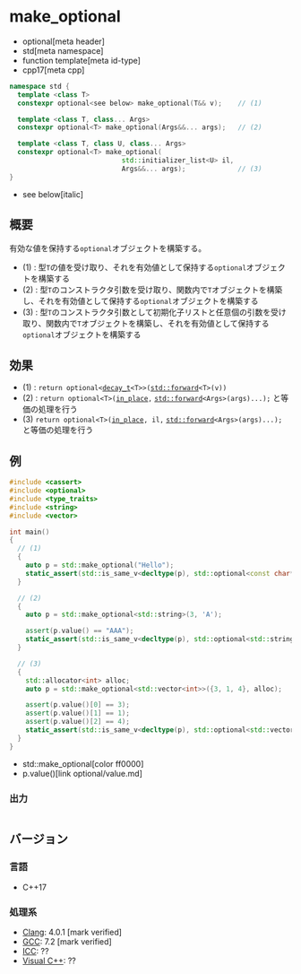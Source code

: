 # make_optional
* optional[meta header]
* std[meta namespace]
* function template[meta id-type]
* cpp17[meta cpp]

```cpp
namespace std {
  template <class T>
  constexpr optional<see below> make_optional(T&& v);    // (1)

  template <class T, class... Args>
  constexpr optional<T> make_optional(Args&&... args);   // (2)

  template <class T, class U, class... Args>
  constexpr optional<T> make_optional(
                            std::initializer_list<U> il,
                            Args&&... args);             // (3)
}
```
* see below[italic]

## 概要
有効な値を保持する`optional`オブジェクトを構築する。

- (1) : 型`T`の値を受け取り、それを有効値として保持する`optional`オブジェクトを構築する
- (2) : 型`T`のコンストラクタ引数を受け取り、関数内で`T`オブジェクトを構築し、それを有効値として保持する`optional`オブジェクトを構築する
- (3) : 型`T`のコンストラクタ引数として初期化子リストと任意個の引数を受け取り、関数内で`T`オブジェクトを構築し、それを有効値として保持する`optional`オブジェクトを構築する


## 効果
- (1) : `return optional<`[`decay_t`](/reference/type_traits/decay.md)`<T>>(`[`std::forward`](/reference/utility/forward.md)`<T>(v))`
- (2) : `return optional<T>(`[`in_place`](/reference/utility/in_place_t.md)`,` [`std::forward`](/reference/utility/forward.md)`<Args>(args)...);` と等価の処理を行う
- (3) `return optional<T>(`[`in_place`](/reference/utility/in_place_t.md)`, il,` [`std::forward`](/reference/utility/forward.md)`<Args>(args)...);` と等価の処理を行う


## 例
```cpp example
#include <cassert>
#include <optional>
#include <type_traits>
#include <string>
#include <vector>

int main()
{
  // (1)
  {
    auto p = std::make_optional("Hello");
    static_assert(std::is_same_v<decltype(p), std::optional<const char*>>);
  }

  // (2)
  {
    auto p = std::make_optional<std::string>(3, 'A');

    assert(p.value() == "AAA");
    static_assert(std::is_same_v<decltype(p), std::optional<std::string>>);
  }

  // (3)
  {
    std::allocator<int> alloc;
    auto p = std::make_optional<std::vector<int>>({3, 1, 4}, alloc);

    assert(p.value()[0] == 3);
    assert(p.value()[1] == 1);
    assert(p.value()[2] == 4);
    static_assert(std::is_same_v<decltype(p), std::optional<std::vector<int>>>);
  }
}
```
* std::make_optional[color ff0000]
* p.value()[link optional/value.md]

### 出力
```
```

## バージョン
### 言語
- C++17

### 処理系
- [Clang](/implementation.md#clang): 4.0.1 [mark verified]
- [GCC](/implementation.md#gcc): 7.2 [mark verified]
- [ICC](/implementation.md#icc): ??
- [Visual C++](/implementation.md#visual_cpp): ??
